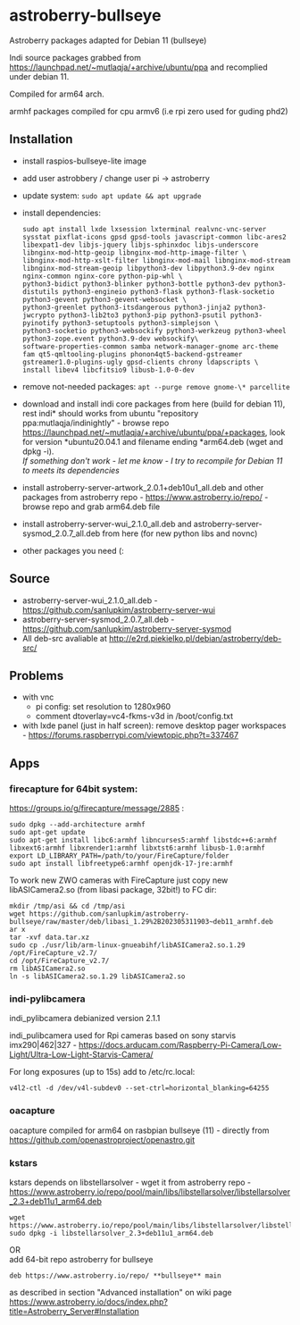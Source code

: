 # astroberry-bullseye

Astroberry packages adapted for Debian 11 (bullseye)

Indi source packages grabbed from https://launchpad.net/~mutlaqja/+archive/ubuntu/ppa and recomplied under debian 11.

Compiled for arm64 arch.

armhf packages compiled for cpu armv6 (i.e rpi zero used for guding phd2)

## Installation
  * install raspios-bullseye-lite image
  * add user astrobbery / change user pi -> astroberry
  * update system:
        `sudo apt update && apt upgrade`
  * install dependencies:
  
        sudo apt install lxde lxsession lxterminal realvnc-vnc-server sysstat pixflat-icons gpsd gpsd-tools javascript-common libc-ares2 libexpat1-dev libjs-jquery libjs-sphinxdoc libjs-underscore libnginx-mod-http-geoip libnginx-mod-http-image-filter \
        libnginx-mod-http-xslt-filter libnginx-mod-mail libnginx-mod-stream libnginx-mod-stream-geoip libpython3-dev libpython3.9-dev nginx nginx-common nginx-core python-pip-whl \
        python3-bidict python3-blinker python3-bottle python3-dev python3-distutils python3-engineio python3-flask python3-flask-socketio python3-gevent python3-gevent-websocket \
        python3-greenlet python3-itsdangerous python3-jinja2 python3-jwcrypto python3-lib2to3 python3-pip python3-psutil python3-pyinotify python3-setuptools python3-simplejson \
        python3-socketio python3-websockify python3-werkzeug python3-wheel python3-zope.event python3.9-dev websockify\
        software-properties-common samba network-manager-gnome arc-theme fam qt5-qmltooling-plugins phonon4qt5-backend-gstreamer gstreamer1.0-plugins-ugly gpsd-clients chrony ldapscripts \
        install libev4 libcfitsio9 libusb-1.0-0-dev
  * remove not-needed packages:
        `apt --purge remove gnome-\* parcellite`
  * download and install indi core packages from here (build for debian 11), rest indi\* should works from ubuntu "repository ppa:mutlaqja/indinightly" - browse repo https://launchpad.net/~mutlaqja/+archive/ubuntu/ppa/+packages, look for version \*ubuntu20.04.1 and filename ending \*arm64.deb (wget and dpkg -i).  
*If something don't work - let me know - I try to recompile for Debian 11 to meets its dependencies*
  * install astroberry-server-artwork_2.0.1+deb10u1_all.deb and other packages from astroberry repo - https://www.astroberry.io/repo/ - browse repo and grab arm64.deb file
  * install astroberry-server-wui_2.1.0_all.deb and astroberry-server-sysmod_2.0.7_all.deb from here (for new python libs and novnc)
  * other packages you need (:

## Source
  * astroberry-server-wui_2.1.0_all.deb  - https://github.com/sanlupkim/astroberry-server-wui
  * astroberry-server-sysmod_2.0.7_all.deb - https://github.com/sanlupkim/astroberry-server-sysmod
  * All deb-src avaliable at http://e2rd.piekielko.pl/debian/astroberry/deb-src/

## Problems
  * with vnc
    - pi config: set resolution to 1280x960
    - comment dtoverlay=vc4-fkms-v3d in /boot/config.txt
  * with lxde panel (just in half screen):
    remove desktop pager workspaces - https://forums.raspberrypi.com/viewtopic.php?t=337467

## Apps
### firecapture for 64bit system:
https://groups.io/g/firecapture/message/2885 :

    sudo dpkg --add-architecture armhf
    sudo apt-get update
    sudo apt-get install libc6:armhf libncurses5:armhf libstdc++6:armhf libxext6:armhf libxrender1:armhf libxtst6:armhf libusb-1.0:armhf
    export LD_LIBRARY_PATH=/path/to/your/FireCapture/folder
    sudo apt install libfreetype6:armhf openjdk-17-jre:armhf

To work new ZWO cameras with FireCapture just copy new libASICamera2.so (from libasi package, 32bit!) to FC dir:  

    mkdir /tmp/asi && cd /tmp/asi
    wget https://github.com/sanlupkim/astroberry-bullseye/raw/master/deb/libasi_1.29%2B202305311903~deb11_armhf.deb
    ar x
    tar -xvf data.tar.xz
    sudo cp ./usr/lib/arm-linux-gnueabihf/libASICamera2.so.1.29 /opt/FireCapture_v2.7/
    cd /opt/FireCapture_v2.7/
    rm libASICamera2.so
    ln -s libASICamera2.so.1.29 libASICamera2.so

### indi-pylibcamera
indi_pylibcamera debianized version 2.1.1

indi_pulibcamera used for Rpi cameras based on sony starvis imx290|462|327 - https://docs.arducam.com/Raspberry-Pi-Camera/Low-Light/Ultra-Low-Light-Starvis-Camera/

For long exposures (up to 15s) add to /etc/rc.local:
    
    v4l2-ctl -d /dev/v4l-subdev0 --set-ctrl=horizontal_blanking=64255

### oacapture
oacapture compiled for arm64 on rasbpian bullseye (11) - directly from https://github.com/openastroproject/openastro.git

### kstars
kstars depends on libstellarsolver - wget it from astroberry repo - https://www.astroberry.io/repo/pool/main/libs/libstellarsolver/libstellarsolver_2.3+deb11u1_arm64.deb

    wget https://www.astroberry.io/repo/pool/main/libs/libstellarsolver/libstellarsolver_2.3+deb11u1_arm64.deb
    sudo dpkg -i libstellarsolver_2.3+deb11u1_arm64.deb

OR  
add 64-bit repo astroberry for bullseye

    deb https://www.astroberry.io/repo/ **bullseye** main

as described in section "Advanced installation" on wiki page https://www.astroberry.io/docs/index.php?title=Astroberry_Server#Installation
